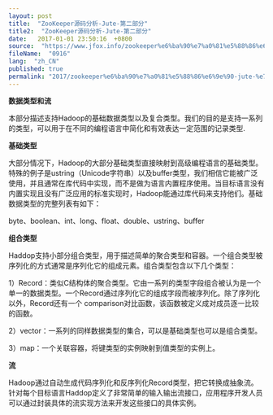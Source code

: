 ```yaml
---
layout: post
title:  "ZooKeeper源码分析-Jute-第二部分"
title2:  "ZooKeeper源码分析-Jute-第二部分"
date:   2017-01-01 23:50:16  +0800
source:  "https://www.jfox.info/zookeeper%e6%ba%90%e7%a0%81%e5%88%86%e6%9e%90-jute-%e7%ac%ac%e4%ba%8c%e9%83%a8%e5%88%86.html"
fileName:  "0916"
lang:  "zh_CN"
published: true
permalink: "2017/zookeeper%e6%ba%90%e7%a0%81%e5%88%86%e6%9e%90-jute-%e7%ac%ac%e4%ba%8c%e9%83%a8%e5%88%86.html"
---
```


**数据类型和流**

本部分描述支持Hadoop的基础数据类型以及复合类型。我们的目的是支持一系列的类型，可以用于在不同的编程语言中简化和有效表达一定范围的记录类型.

**基础类型**

大部分情况下，Hadoop的大部分基础类型直接映射到高级编程语言的基础类型。特殊的例子是ustring（Unicode字符串）以及buffer类型，我们相信它能被广泛使用，并且通常在库代码中实现，而不是做为语言内置程序使用。当目标语言没有内置实现且没有广泛应用的标准实现时，Hadoop能通过库代码来支持他们。基础数据类型的完整列表有如下：

byte、boolean、int、long、float、double、ustring、buffer

**组合类型**

Haddop支持小部分组合类型，用于描述简单的聚合类型和容器。一个组合类型被序列化的方式通常是序列化它的组成元素。组合类型包含以下几个类型：

1）Record：类似C结构体的聚合类型。它由一系列的类型字段组合被认为是一个单一的数据类型。一个Record通过序列化它的组成字段而被序列化。除了序列化以外，Record还有一个 comparison对比函数，该函数被定义成对成员逐一比较的函数。

2）vector：一系列的同样数据类型的集合，可以是基础类型也可以是组合类型。

3）map：一个关联容器，将键类型的实例映射到值类型的实例上。

**流**

Hadoop通过自动生成代码序列化和反序列化Record类型，把它转换成抽象流。针对每个目标语言Haddop定义了非常简单的输入输出流接口，应用程序开发人员可以通过封装具体的流实现方法来开发这些接口的具体实例。
